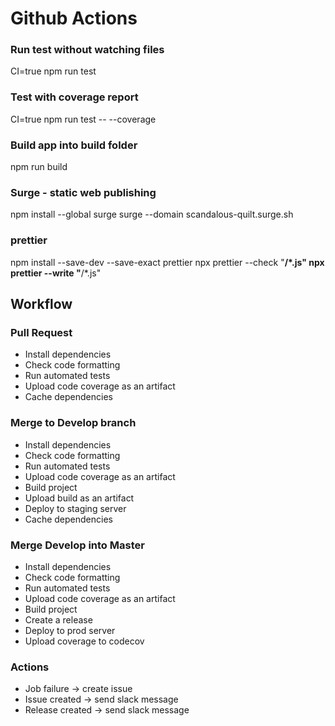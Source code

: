 # Github Actions

### Run test without watching files
CI=true npm run test

### Test with coverage report
CI=true npm run test -- --coverage

### Build app into build folder
npm run build

### Surge - static web publishing
npm install --global surge
surge --domain scandalous-quilt.surge.sh

### prettier
npm install --save-dev --save-exact prettier
npx prettier --check "**/*.js"
npx prettier --write "**/*.js"

## Workflow
### Pull Request
- Install dependencies
- Check code formatting
- Run automated tests
- Upload code coverage as an artifact
- Cache dependencies

### Merge to Develop branch
- Install dependencies
- Check code formatting
- Run automated tests
- Upload code coverage as an artifact
- Build project
- Upload build as an artifact
- Deploy to staging server
- Cache dependencies

### Merge Develop into Master
- Install dependencies
- Check code formatting
- Run automated tests
- Upload code coverage as an artifact
- Build project
- Create a release
- Deploy to prod server
- Upload coverage to codecov

### Actions
- Job failure -> create issue
- Issue created -> send slack message
- Release created -> send slack message
